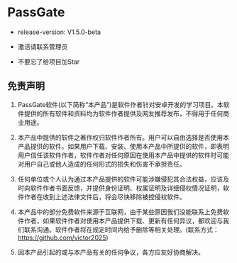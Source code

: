 # PassGate

* release-version: V1.5.0-beta

* 激活请联系管理员
* 不要忘了给项目加Star

## 免责声明

1. PassGate软件(以下简称“本产品”)是软件作者针对安卓开发的学习项目。本软件提供的所有软件和资料均为软件作者提供及网友推荐发布，不得用于任何商业用途。

2. 本产品中提供的软件之著作权归软件作者所有。用户可以自由选择是否使用本产品提供的软件。如果用户下载、安装、使用本产品中所提供的软件，即表明用户信任该软件作者，软件作者对任何原因在使用本产品中提供的软件时可能对用户自己或他人造成的任何形式的损失和伤害不承担责任。

3. 任何单位或个人认为通过本产品提供的软件可能涉嫌侵犯其合法权益，应该及时向软件作者书面反馈，并提供身份证明、权属证明及详细侵权情况证明，软件作者在收到上述法律文件后，将会尽快移除被控侵权软件。

4. 本产品中的部分免费软件来源于互联网，由于某些原因我们没能联系上免费软件作者，如果软件作者对使用本产品提供下载、更新有任何异议，都欢迎与我们联系沟通。软件作者将在规定时间内给予删除等相关处理。(联系方式：https://github.com/victor2025)

5. 因本产品引起的或与本产品有关的任何争议，各方应友好协商解决。

   

